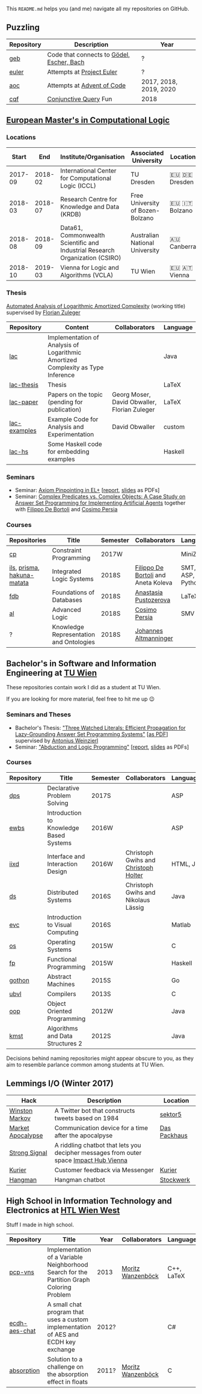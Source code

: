 This `README.md` helps you (and me) navigate all my repositories on GitHub.

## Puzzling

 | Repository                                      | Description                                             | Year |
 | ----------------------------------------------- | ------------------------------------------------------- | ---- | 
 | [geb](https://github.com/lorenzleutgeb/geb)     | Code that connects to [Gödel, Escher, Bach](https://en.wikipedia.org/wiki/G%C3%B6del%2C_Escher%2C_Bach) | ?    |
 | [euler](https://github.com/lorenzleutgeb/euler) | Attempts at [Project Euler](https://projecteuler.net/)  | ?    |
 | [aoc](https://github.com/lorenzleutgeb/aoc)     | Attempts at [Advent of Code](https://adventofcode.com/) | 2017, 2018, 2019, 2020 |
 | [cqf](https://github.com/lorenzleutgeb/cqf)     | [Conjunctive Query](https://en.wikipedia.org/wiki/Conjunctive_Query) Fun | 2018 |

## [European Master's in Computational Logic](https://www.emcl-study.eu/)

### Locations

| Start   | End     | Institute/Organisation | Associated University | Location 
| ------- | ------- | ---------------------------------------------------------------------------- | -------------------------------- | ------------ |
| 2017-09 | 2018-02 | International Center for Computational Logic (ICCL)                          | TU Dresden                       | 🇪🇺 🇩🇪 Dresden
| 2018-03 | 2018-07 | Research Centre for Knowledge and Data (KRDB)                                | Free University of Bozen-Bolzano | 🇪🇺 🇮🇹 Bolzano
| 2018-08 | 2018-09 | Data61, Commonwealth Scientific and Industrial Research Organization (CSIRO) | Australian National University   | 🇦🇺 Canberra
| 2018-10 | 2019-03 | Vienna for Logic and Algorithms (VCLA)                                       | TU Wien                          | 🇪🇺 🇦🇹 Vienna

### Thesis

[Automated Analysis of Logarithmic Amortized Complexity](https://github.com/lorenzleutgeb/lac-thesis) (working title) supervised by [Florian Zuleger](https://github.com/zulegerf)

| Repository | Content | Collaborators | Language |
|------------|---------|---------------|----------|
| [lac](https://github.com/lorenzleutgeb/lac) | Implementation of Analysis of Logarithmic Amortized Complexity as Type Inference | | Java |
| [lac-thesis](https://github.com/lorenzleutgeb/lac-thesis) | Thesis | | LaTeX |
| [lac-paper](https://github.com/lorenzleutgeb/lac-paper) | Papers on the topic (pending for publication) | Georg Moser, David Obwaller, Florian Zuleger | LaTeX |
| [lac-examples](https://github.com/lorenzleutgeb/lac-examples) | Example Code for Analysis and Experimentation | David Obwaller | custom |
| [lac-hs](https://github.com/lorenzleutgeb/lac-hs) | Some Haskell code for embedding examples | | Haskell |

### Seminars

 * Seminar: [Axiom Pinpointing in EL+](https://github.com/lorenzleutgeb/elp) [[report](https://lorenz.leutgeb.xyz/paper/elp.pdf), [slides](https://lorenz.leutgeb.xyz/paper/elp-beam.pdf) as PDFs]
 * Seminar: [Complex Predicates vs. Complex Objects: A Case Study on Answer Set Programming for Implementing Artificial Agents](https://github.com/lorenzleutgeb/ab) together with [Filippo De Bortoli](https://github.com/uomoinverde) and [Cosimo Persia](https://github.com/cosimodpersia)

### Courses

| Repositories  | Title         | Semester | Collaborators | Language |
| ------------- | ------------- | -------- | ------------- |----------|
| [cp](https://github.com/lorenzleutgeb/cp) | Constraint Programming | 2017W | | MiniZinc |
| [ils](https://github.com/lorenzleutgeb/ils), [prisma](https://github.com/lorenzleutgeb/prisma), [hakuna-matata](https://github.com/lorenzleutgeb/hakuna-matata) | Integrated Logic Systems | 2018S | [Filippo De Bortoli](https://github.com/uomoinverde) and Aneta Koleva | SMT, ASP, Python
| [fdb](https://github.com/lorenzleutgeb/fdb) | Foundations of Databases | 2018S | [Anastasia Pustozerova](https://github.com/apustozerova) | LaTeX
| [al](https://github.com/lorenzleutgeb/al) | Advanced Logic | 2018S | [Cosimo Persia](https://github.com/cosimodpersia) | SMV
| ? | Knowledge Representation and Ontologies | 2018S | [Johannes Altmanninger](https://github.com/krobelus)

## Bachelor's in Software and Information Engineering at [TU Wien](https://www.tuwien.ac.at/en/)

These repositories contain work I did as a student at TU Wien.

If you are looking for more material, feel free to hit me up :wink:

### Seminars and Theses

 * Bachelor's Thesis: ["Three Watched Literals: Efficient Propagation for Lazy-Grounding Answer Set Programming Systems"](https://github.com/lorenzleutgeb/3wl) [[as PDF](https://lorenz.leutgeb.xyz/paper/3wl.pdf)] supervised by [Antonius Weinzierl](https://github.com/AntoniusW)
 * Seminar: ["Abduction and Logic Programming"](https://github.com/lorenzleutgeb/abd) [[report](https://lorenz.leutgeb.xyz/paper/abd.pdf), [slides](https://lorenz.leutgeb.xyz/paper/abd-beam.pdf) as PDFs]

### Courses

| Repository                                        | Title         | Semester | Collaborators | Language |
| ------------------------------------------------- | ------------- | -------- | ------------- |----------|
| [dps](https://github.com/lorenzleutgeb/dps)       | Declarative Problem Solving | 2017S | | ASP
| [ewbs](https://github.com/lorenzleutgeb/ewbs)     | Introduction to Knowledge Based Systems | 2016W | | ASP
| [iixd](https://github.com/lorenzleutgeb/iixd)     | Interface and Interaction Design | 2016W | Christoph Gwihs and [Christoph Holter](https://github.com/christoph-holter) | HTML, JS
| [ds](https://github.com/lorenzleutgeb/ds)         | Distributed Systems | 2016S | Christoph Gwihs and Nikolaus Lässig | Java
| [evc](https://github.com/lorenzleutgeb/evc)       | Introduction to Visual Computing | 2016S | | Matlab
| [os](https://github.com/lorenzleutgeb/os)         | Operating Systems | 2015W | | C
| [fp](https://github.com/lorenzleutgeb/fp)         | Functional Programming | 2015W | | Haskell
| [gothon](https://github.com/lorenzleutgeb/gothon) | Abstract Machines | 2015S | | Go
| [ubvl](https://github.com/lorenzleutgeb/ubvl)     | Compilers | 2013S | | C
| [oop](https://github.com/lorenzleutgeb/oop)       | Object Oriented Programming | 2012W | | Java
| [kmst](https://github.com/lorenzleutgeb/kmst)     | Algorithms and Data Structures 2 | 2012S | | Java

Decisions behind naming repositories might appear obscure to you, as they aim to resemble parlance common among students at TU Wien.

## Lemmings I/O (Winter 2017)

| Hack    | Description   | Location | 
| ------- | ------------- | -------- |
[Winston Markov](https://github.com/lorenzleutgeb/winston-markov) | A Twitter bot that constructs tweets based on 1984 | [sektor5](http://www.sektor5.at/)
[Market Apocalypse](https://github.com/lorenzleutgeb/market-apocalypse) | Communication device for a time after the apocalpyse | [Das Packhaus](http://www.daspackhaus.at/)
[Strong Signal](https://github.com/lorenzleutgeb/strongsignal) | A riddling chatbot that lets you decipher messages from outer space [Impact Hub Vienna](https://vienna.impacthub.net/)
[Kurier](https://github.com/lorenzleutgeb/kurier) | Customer feedback via Messenger | [Kurier](https://kurier.at/)
[Hangman](https://github.com/lorenzleutgeb/hangman) | Hangman chatbot | [Stockwerk](https://www.stockwerk.co.at/)

## High School in Information Technology and Electronics at [HTL Wien West](https://www.htlwienwest.at/)

Stuff I made in high school.

| Repository    | Title         | Year | Collaborators | Language |
| ------------- | ------------- | ---- | ------------- | -------- |
| [pcp-vns](https://github.com/lorenzleutgeb/pcp-vns)  | Implementation of a Variable Neighborhood Search for the Partition Graph Coloring Problem | 2013 | [Moritz Wanzenböck](https://github.com/WanzenBug) | C++, LaTeX
| [ecdh-aes-chat](https://github.com/lorenzleutgeb/ecdh-aes-chat)  | A small chat program that uses a custom implementation of AES and ECDH key exchange | 2012? | | C#
| [absorption](https://github.com/lorenzleutgeb/absorption)  | Solution to a challenge on the absorption effect in floats | 2011? | [Moritz Wanzenböck](https://github.com/WanzenBug) | C
